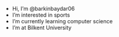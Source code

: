 -  Hi, I’m @barkinbaydar06
-  I’m interested in sports
-  I’m currently learning computer science
-  I’m at Bilkent University


<!---
barkinbaydar06/barkinbaydar06 is a  special  repository because its `README.md` (this file) appears on your GitHub profile.
You can click the Preview link to take a look at your changes.
--->
